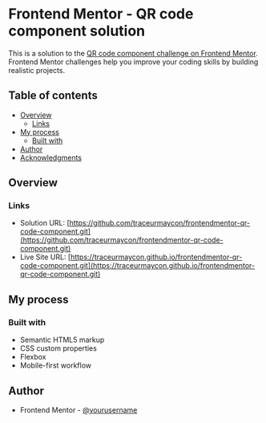 # Frontend Mentor - QR code component solution

This is a solution to the [QR code component challenge on Frontend Mentor](https://www.frontendmentor.io/challenges/qr-code-component-iux_sIO_H). Frontend Mentor challenges help you improve your coding skills by building realistic projects.

## Table of contents

-   [Overview](#overview)
    -   [Links](#links)
-   [My process](#my-process)
    -   [Built with](#built-with)
-   [Author](#author)
-   [Acknowledgments](#acknowledgments)

## Overview

### Links

-   Solution URL: [https://github.com/traceurmaycon/frontendmentor-qr-code-component.git](https://github.com/traceurmaycon/frontendmentor-qr-code-component.git)
-   Live Site URL: [https://traceurmaycon.github.io/frontendmentor-qr-code-component.git](https://traceurmaycon.github.io/frontendmentor-qr-code-component.git)

## My process

### Built with

-   Semantic HTML5 markup
-   CSS custom properties
-   Flexbox
-   Mobile-first workflow

## Author

-   Frontend Mentor - [@yourusername](https://www.frontendmentor.io/profile/traceurmaycon)
